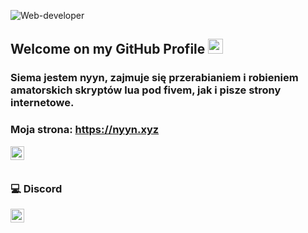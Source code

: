
![Web-developer](https://media.discordapp.net/attachments/831485010497896449/831937019314962472/banner.png)
    
## Welcome on my GitHub Profile <img src="https://github.com/TheDudeThatCode/TheDudeThatCode/blob/master/Assets/Earth.gif" width="24px">

### Siema jestem nyyn, zajmuje się przerabianiem i robieniem amatorskich skryptów lua pod fivem, jak i pisze strony internetowe.

### Moja strona: https://nyyn.xyz

<a href="https://discord.gg/3ngdfCP4u3">
  <img align="left" alt="nyyn_hub | Discord" width="22px" src="https://cdn.jsdelivr.net/npm/simple-icons@3.13.0/icons/discord.svg" />
</a>


<br />
<br />

  
### 💻 Discord 

<a href="https://discord.gg/3ngdfCP4u3">
  <img align="left" alt="nyyn_hub | Discord" width="22px" src="https://cdn.jsdelivr.net/npm/simple-icons@3.13.0/icons/discord.svg" />
</a>

